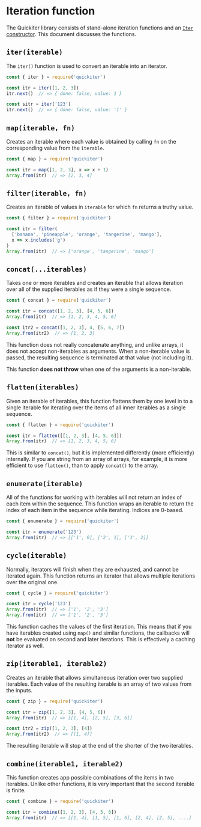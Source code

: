 # Iteration function

The Quickiter library consists of stand-alone iteration functions and an 
[`Iter` constructor](./iter.md). This document discusses the functions.

## `iter(iterable)`

The `iter()` function is used to convert an iterable into an iterator.

```javascript
const { iter } = require('quickiter')

const itr = iter([1, 2, 3])
itr.next()  // => { done: false, value: 1 }

const sitr = iter('123')
itr.next()  // => { done: false, value: '1' }
```

## `map(iterable, fn)`

Creates an iterable where each value is obtained by calling `fn` on the 
corresponding value from the `iterable`.

```javascript
const { map } = require('quickiter')

const itr = map([1, 2, 3], x => x + 1)
Array.from(itr)  // => [2, 3, 4]
```

## `filter(iterable, fn)`

Creates an iterable of values in `iterable` for which `fn` returns a truthy 
value.

```javascript
const { filter } = require('quickiter')

const itr = filter(
  ['banana', 'pineapple', 'orange', 'tangerine', 'mango'],
  x => x.includes('g')
)
Array.from(itr)  // => ['orange', 'tangerine', 'mango']
```

## `concat(...iterables)`

Takes one or more iterables and creates an iterable that allows iteration 
over all of the supplied iterables as if they were a single sequence.

```javascript
const { concat } = require('quickiter')

const itr = concat([1, 2, 3], [4, 5, 6])
Array.from(itr)  // => [1, 2, 3, 4, 5, 6]

const itr2 = concat([1, 2, 3], 4, [5, 6, 7])
Array.from(itr2)  // => [1, 2, 3]
```

This function does not really concatenate anything, and unlike arrays, it 
does not accept non-iterables as arguments. When a non-iterable value is 
passed, the resulting sequence is terminated at that value (not including it).

This function **does not throw** when one of the arguments is a non-iterable.

## `flatten(iterables)`

Given an iterable of iterables, this function flattens them by one level in
to a single iterable for iterating over the items of all inner iterables as a 
single sequence.

```javascript
const { flatten } = require('quickiter')

const itr = flatten([[1, 2, 3], [4, 5, 6]])
Array.from(itr)  // => [1, 2, 3, 4, 5, 6]
```

This is similar to `concat()`, but it is implemented differently (more 
efficiently) internally. If you are string from an array of arrays, for example,
it is more efficient to use `flatten()`, than to apply `concat()` to the array.

## `enumerate(iterable)`

All of the functions for working with iterables will not return an index of
each item within the sequence. This function wraps an iterable to return the
index of each item in the sequence while iterating. Indices are 0-based.

```javascript
const { enumerate } = require('quickiter')

const itr = enumerate('123')
Array.from(itr)  // => [['1', 0], ['2', 1], ['3', 2]]
```

## `cycle(iterable)`

Normally, iterators will finish when they are exhausted, and cannot be
iterated again. This function returns an iterator that allows multiple
iterations over the original one.

```javascript
const { cycle } = require('quickiter')

const itr = cycle('123')
Array.from(itr)  // => ['1', '2', '3']
Array.from(itr)  // => ['1', '2', '3']
```

This function caches the values of the first iteration. This means that if
you have iterables created using `map()` and similar functions, the callbacks
will **not** be evaluated on second and later iterations. This is effectively
a caching iterator as well.

## `zip(iterable1, iterable2)`

Creates an iterable that allows simultaneous iteration over two supplied 
iterables. Each value of the resulting iterable is an array of two values 
from the  inputs.

```javascript
const { zip } = require('quickiter')

const itr = zip([1, 2, 3], [4, 5, 6])
Array.from(itr)  // => [[1, 4], [2, 5], [3, 6]]

const itr2 = zip([1, 2, 3], [4])
Array.from(itr2)  // => [[1, 4]]
```

The resulting iterable will stop at the end of the shorter of the two 
iterables.

## `combine(iterable1, iterable2)`

This function creates app possible combinations of the items in two iterables.
Unlike other functions, it is very important that the second iterable is finite.

```javascript
const { combine } = require('quickiter')

const itr = combine([1, 2, 3], [4, 5, 6])
Array.from(itr)  // => [[1, 4], [1, 5], [1, 6], [2, 4], [2, 5], ....]
```
